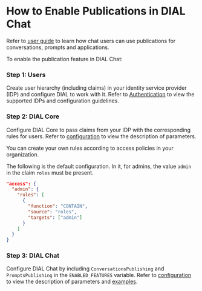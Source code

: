 
# How to Enable Publications in DIAL Chat

Refer to [user guide](/docs/tutorials/0.user-guide.md#flow) to learn how chat users can use publications for conversations, prompts and applications.

To enable the publication feature in DIAL Chat:

### Step 1: Users

Create user hierarchy (including claims) in your identity service provider (IDP) and configure DIAL to work with it. Refer to [Authentication](/docs/platform/3.core/1.auth-intro.md) to view the supported IDPs and configuration guidelines.

### Step 2: DIAL Core

Configure DIAL Core to pass claims from your IDP with the corresponding rules for users. Refer to [configuration](https://github.com/epam/ai-dial-core) to view the description of parameters.

You can create your own rules according to access policies in your organization. 

The following is the default configuration. In it, for admins, the value `admin` in the claim `roles` must be present. 

```json
"access": {
  "admin": {
    "rules": [
      {
        "function": "CONTAIN",
        "source": "roles",
        "targets": ["admin"]
      }
    ]
  }
}
```

### Step 3: DIAL Chat

Configure DIAL Chat by including `ConversationsPublishing` and `PromptsPublishing` in the `ENABLED_FEATURES` variable. Refer to [configuration](https://github.com/epam/ai-dial-chat/blob/development/apps/chat/README.md) to view the description of parameters and [examples](https://github.com/epam/ai-dial-chat/blob/development/libs/shared/src/types/features.ts).
